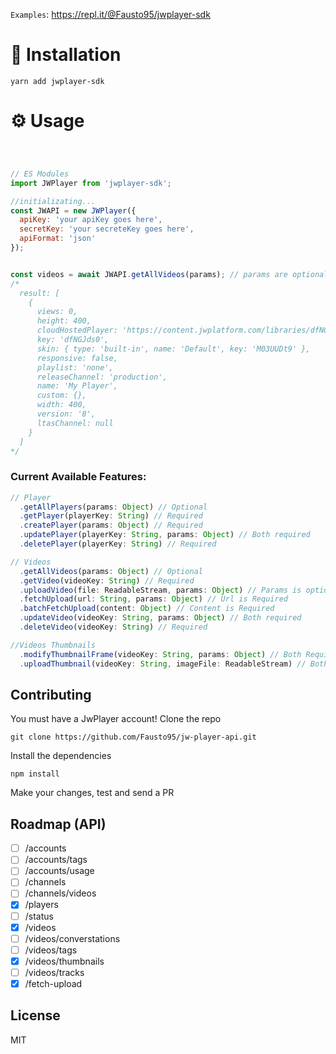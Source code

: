 
`Examples`: https://repl.it/@Fausto95/jwplayer-sdk


# 🔧 Installation
```shell
yarn add jwplayer-sdk
```
# ⚙️ Usage

```js



// ES Modules
import JWPlayer from 'jwplayer-sdk';

//initializating...
const JWAPI = new JWPlayer({
  apiKey: 'your apiKey goes here',
  secretKey: 'your secreteKey goes here',
  apiFormat: 'json'
});


const videos = await JWAPI.getAllVideos(params); // params are optional
/*
  result: [
    {
      views: 0,
      height: 400,
      cloudHostedPlayer: 'https://content.jwplatform.com/libraries/dfNGJds0.js',
      key: 'dfNGJds0',
      skin: { type: 'built-in', name: 'Default', key: 'M03UUDt9' },
      responsive: false,
      playlist: 'none',
      releaseChannel: 'production',
      name: 'My Player',
      custom: {},
      width: 400,
      version: '8',
      ltasChannel: null
    }
  ]
*/
```

### Current Available Features:

```typescript
// Player
  .getAllPlayers(params: Object) // Optional
  .getPlayer(playerKey: String) // Required
  .createPlayer(params: Object) // Required
  .updatePlayer(playerKey: String, params: Object) // Both required
  .deletePlayer(playerKey: String) // Required

// Videos
  .getAllVideos(params: Object) // Optional
  .getVideo(videoKey: String) // Required
  .uploadVideo(file: ReadableStream, params: Object) // Params is optional
  .fetchUpload(url: String, params: Object) // Url is Required
  .batchFetchUpload(content: Object) // Content is Required
  .updateVideo(videoKey: String, params: Object) // Both required
  .deleteVideo(videoKey: String) // Required

//Videos Thumbnails
  .modifyThumbnailFrame(videoKey: String, params: Object) // Both Required
  .uploadThumbnail(videoKey: String, imageFile: ReadableStream) // Both Required
````

## Contributing

You must have a JwPlayer account!
Clone the repo
```shell
git clone https://github.com/Fausto95/jw-player-api.git
```
Install the dependencies
```shell
npm install
```

Make your changes, test and send a PR

## Roadmap (API)
- [ ] /accounts
- [ ] /accounts/tags
- [ ] /accounts/usage
- [ ] /channels
- [ ] /channels/videos
- [x] /players
- [ ] /status
- [x] /videos
- [ ] /videos/converstations
- [ ] /videos/tags
- [x] /videos/thumbnails
- [ ] /videos/tracks
- [x] /fetch-upload

## License

MIT
